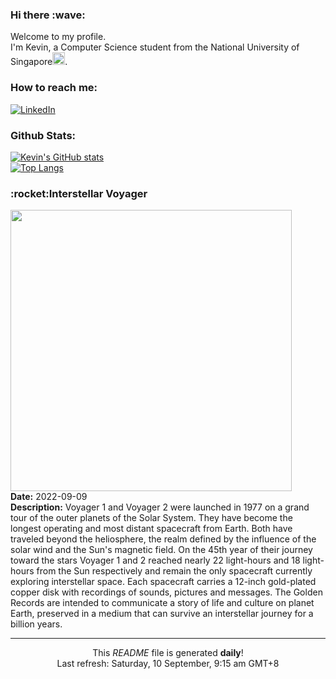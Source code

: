 <h3>Hi there :wave:</h3>

Welcome to my profile.   
I'm Kevin, a Computer Science student from the National University of Singapore<img src="https://img.icons8.com/color/96/000000/singapore-circular.png" width="20px"/>.</p>

<h3>How to reach me: </h3>
<a href="https://www.linkedin.com/in/kevin-foong/"><img alt="LinkedIn" src="https://img.shields.io/badge/linkedin-%230077B5.svg?&style=for-the-badge&logo=linkedin&logoColor=white" /></a> 

<h3>Github Stats: </h3> 

[![Kevin's GitHub stats](https://github-readme-stats.vercel.app/api?username=kevin9foong&theme=tokyonight)](https://github.com/anuraghazra/github-readme-stats) <br/>
[![Top Langs](https://github-readme-stats.vercel.app/api/top-langs/?username=kevin9foong&layout=compact&theme=tokyonight)](https://github.com/anuraghazra/github-readme-stats)

<h3>:rocket:Interstellar Voyager</h3> 
<img width="450" src="https:&#x2F;&#x2F;apod.nasa.gov&#x2F;apod&#x2F;image&#x2F;2209&#x2F;voyager_modern_poster.jpg" /><br/>
<b>Date:</b> 2022-09-09<br/>
<b>Description:</b> Voyager 1 and Voyager 2 were launched in 1977 on a grand tour of the outer planets of the Solar System. They have become the longest operating and most distant spacecraft from Earth. Both have traveled beyond the heliosphere, the realm defined by the influence of the solar wind and the Sun&#39;s magnetic field. On the 45th year of their journey toward the stars Voyager 1 and 2 reached nearly 22 light-hours and 18 light-hours from the Sun respectively and remain the only spacecraft currently exploring interstellar space. Each spacecraft carries a 12-inch gold-plated copper disk with recordings of sounds, pictures and messages. The Golden Records are intended to communicate a story of life and culture on planet Earth, preserved in a medium that can survive an interstellar journey for a billion years.<br/>

------------
<p align="center">This <i>README</i> file is generated <b>daily</b>!</br>
Last refresh: Saturday, 10 September, 9:15 am GMT+8<br />